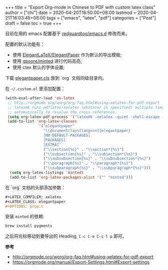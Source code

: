 +++
title = "Export Org-mode in Chinese to PDF with custom latex class"
author = ["chi"]
date = 2020-04-20T18:50:00+08:00
lastmod = 2020-04-21T16:03:45+08:00
tags = ["emacs", "latex", "pdf"]
categories = ["Post"]
draft = false
toc = true
+++

目前在用的 emacs 配置基于 [redguardtoo/emacs.d](https://github.com/redguardtoo/emacs.d) 修改而来。

配置的默认功能有：

-   使用 [ElegantLaTeX/ElegantPaper](https://github.com/ElegantLaTeX/ElegantPaper) 作为默认的导出模板;
-   使用 [gpoore/minted](https://github.com/gpoore/minted) 进行代码高亮;
-   使用 ctex 默认的字体设置;

下载 [elegantpaper.cls](https://github.com/ElegantLaTeX/ElegantPaper/blob/master/elegantpaper.cls) 放到 \`org\` 文档同级目录内。

在 `~/.custom.el` 里添加配置：

```lisp
(with-eval-after-load 'ox-latex
 ;; http://orgmode.org/worg/org-faq.html#using-xelatex-for-pdf-export
 ;; latexmk runs pdflatex/xelatex (whatever is specified) multiple times
 ;; automatically to resolve the cross-references.
 (setq org-latex-pdf-process '("latexmk -xelatex -quiet -shell-escape -f %f"))
 (add-to-list 'org-latex-classes
               '("elegantpaper"
                 "\\documentclass[lang=cn]{elegantpaper}
                 [NO-DEFAULT-PACKAGES]
                 [PACKAGES]
                 [EXTRA]"
                 ("\\section{%s}" . "\\section*{%s}")
                 ("\\subsection{%s}" . "\\subsection*{%s}")
                 ("\\subsubsection{%s}" . "\\subsubsection*{%s}")
                 ("\\paragraph{%s}" . "\\paragraph*{%s}")
                 ("\\subparagraph{%s}" . "\\subparagraph*{%s}")))
  (setq org-latex-listings 'minted)
  (add-to-list 'org-latex-packages-alist '("" "minted")))
```

在 \`org\` 文档的头部添加参数：

```org
#+LATEX_COMPILER: xelatex
#+LATEX_CLASS: elegantpaper
#+OPTIONS: prop:t
```

安装 `minted` 的依赖:

```bash
brew install pygments
```

之后将光标移动到要导出的 Heading, `C-c C-e C-s l p` 即可。

****参考****

-   <http://orgmode.org/worg/org-faq.html#using-xelatex-for-pdf-export>
-   <https://orgmode.org/manual/Export-Settings.html#Export-settings>